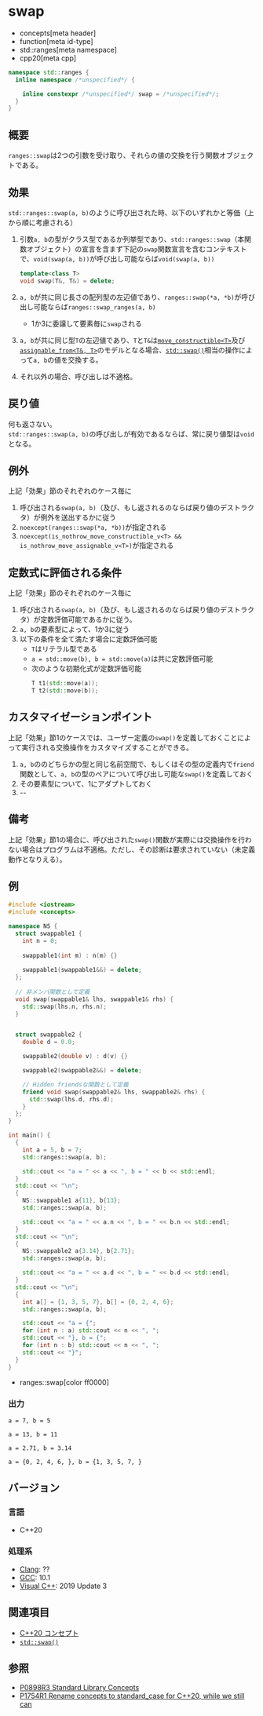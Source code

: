 # swap

* concepts[meta header]
* function[meta id-type]
* std::ranges[meta namespace]
* cpp20[meta cpp]

```cpp
namespace std::ranges {
  inline namespace /*unspecified*/ {

    inline constexpr /*unspecified*/ swap = /*unspecified*/;
  }
}
```

## 概要

`ranges::swap`は2つの引数を受け取り、それらの値の交換を行う関数オブジェクトである。

## 効果

`std::ranges::swap(a, b)`のように呼び出された時、以下のいずれかと等価（上から順に考慮される）

1. 引数`a, b`の型がクラス型であるか列挙型であり、`std::ranges::swap`（本関数オブジェクト）の宣言を含まず下記の`swap`関数宣言を含むコンテキストで、`void(swap(a, b))`が呼び出し可能ならば`void(swap(a, b))`
   ```cpp
   template<class T>
   void swap(T&, T&) = delete;
   ```

2. `a, b`が共に同じ長さの配列型の左辺値であり、`ranges::swap(*a, *b)`が呼び出し可能ならば`ranges::swap_ranges(a, b)`
      - 1か3に委譲して要素毎に`swap`される

3. `a, b`が共に同じ型`T`の左辺値であり、`T`と`T&`は[`move_constructible<T>`](move_constructible.md)及び[`assignable_from<T&, T>`](move_constructible.md)のモデルとなる場合、[`std::swap()`](/reference/utility/swap.md)相当の操作によって`a, b`の値を交換する。

4. それ以外の場合、呼び出しは不適格。

## 戻り値

何も返さない。  
`std::ranges::swap(a, b)`の呼び出しが有効であるならば、常に戻り値型は`void`となる。

## 例外

上記「効果」節のそれぞれのケース毎に

1. 呼び出される`swap(a, b)`（及び、もし返されるのならば戻り値のデストラクタ）が例外を送出するかに従う
2. `noexcept(ranges::swap(*a, *b))`が指定される
3. `noexcept(is_nothrow_move_constructible_v<T> && is_nothrow_move_assignable_v<T>)`が指定される


## 定数式に評価される条件

上記「効果」節のそれぞれのケース毎に

1. 呼び出される`swap(a, b)`（及び、もし返されるのならば戻り値のデストラクタ）が定数評価可能であるかに従う。
2. `a, b`の要素型によって、1か3に従う
3. 以下の条件を全て満たす場合に定数評価可能
      - `T`はリテラル型である
      - `a = std::move(b), b = std::move(a)`は共に定数評価可能
      - 次のような初期化式が定数評価可能
        ```cpp
        T t1(std::move(a));
        T t2(std::move(b));
        ```

## カスタマイゼーションポイント

上記「効果」節1のケースでは、ユーザー定義の`swap()`を定義しておくことによって実行される交換操作をカスタマイズすることができる。

1. `a, b`ののどちらかの型と同じ名前空間で、もしくはその型の定義内で`friend`関数として、`a, b`の型のペアについて呼び出し可能な`swap()`を定義しておく
2. その要素型について、1にアダプトしておく
3. --

## 備考

上記「効果」節1の場合に、呼び出された`swap()`関数が実際には交換操作を行わない場合はプログラムは不適格。ただし、その診断は要求されていない（未定義動作となりえる）。

## 例
```cpp example
#include <iostream>
#include <concepts>

namespace NS {
  struct swappable1 {
    int n = 0;
    
    swappable1(int m) : n(m) {}
    
    swappable1(swappable1&&) = delete;
  };
  
  // 非メンバ関数として定義
  void swap(swappable1& lhs, swappable1& rhs) {
    std::swap(lhs.n, rhs.n);
  }


  struct swappable2 {
    double d = 0.0;

    swappable2(double v) : d(v) {}

    swappable2(swappable2&&) = delete;

    // Hidden friendsな関数として定義
    friend void swap(swappable2& lhs, swappable2& rhs) {
      std::swap(lhs.d, rhs.d);
    }
  };
}

int main() {
  {
    int a = 5, b = 7;
    std::ranges::swap(a, b);

    std::cout << "a = " << a << ", b = " << b << std::endl;
  }
  std::cout << "\n";
  {
    NS::swappable1 a{11}, b{13};
    std::ranges::swap(a, b);

    std::cout << "a = " << a.n << ", b = " << b.n << std::endl;
  }
  std::cout << "\n";
  {
    NS::swappable2 a{3.14}, b{2.71};
    std::ranges::swap(a, b);

    std::cout << "a = " << a.d << ", b = " << b.d << std::endl;
  }
  std::cout << "\n";
  {
    int a[] = {1, 3, 5, 7}, b[] = {0, 2, 4, 6};
    std::ranges::swap(a, b);

    std::cout << "a = {";
    for (int n : a) std::cout << n << ", ";
    std::cout << "}, b = {";
    for (int n : b) std::cout << n << ", ";
    std::cout << "}";
  }
}
```
* ranges::swap[color ff0000]

### 出力
```
a = 7, b = 5

a = 13, b = 11

a = 2.71, b = 3.14

a = {0, 2, 4, 6, }, b = {1, 3, 5, 7, }
```

## バージョン
### 言語
- C++20

### 処理系
- [Clang](/implementation.md#clang): ??
- [GCC](/implementation.md#gcc): 10.1
- [Visual C++](/implementation.md#visual_cpp): 2019 Update 3

## 関連項目

- [C++20 コンセプト](/lang/cpp20/concepts.md)
- [`std::swap()`](/reference/utility/swap.md)

## 参照
- [P0898R3 Standard Library Concepts](http://www.open-std.org/jtc1/sc22/wg21/docs/papers/2018/p0898r3.pdf)
- [P1754R1 Rename concepts to standard_case for C++20, while we still can](http://www.open-std.org/jtc1/sc22/wg21/docs/papers/2019/p1754r1.pdf)
